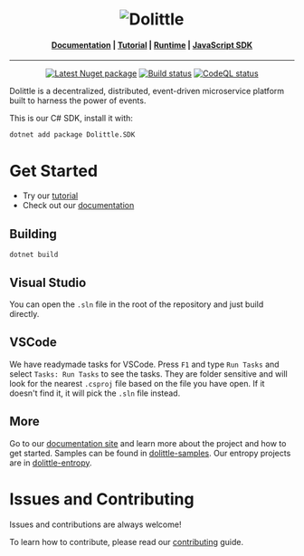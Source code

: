 <h1 align="center"><img src="https://raw.githubusercontent.com/dolittle/Runtime/master/Documentation/dolittle_negativ_horisontal_RGB.svg" alt="Dolittle"></h1>

<h4 align="center">
    <a href="https://dolittle.io">Documentation</a> |
    <a href="https://dolittle.io/docs/tutorials/getting_started/">Tutorial</a> |
    <a href="https://github.com/dolittle/Runtime">Runtime</a> |
    <a href="https://github.com/dolittle/JavaScript.SDK">JavaScript SDK</a>
</h4>

---

<p align="center">
    <a href="https://hub.docker.com/r/dolittle/runtime"><img src="https://img.shields.io/nuget/v/Dolittle.SDK?logo=Nuget" alt="Latest Nuget package"></a>
    <a href="https://github.com/dolittle/DotNET.SDK/workflows/.NET%20Library%20CI/CD/badge.svg)"><img src="https://github.com/dolittle/DotNET.SDK/workflows/.NET%20Library%20CI/CD/badge.svg" alt="Build status"></a>
    <a href="https://github.com/dolittle/DotNET.SDK/actions?query=workflow%3ACodeQL"><img src="https://github.com/dolittle/DotNET.SDK/workflows/CodeQL/badge.svg" alt="CodeQL status"></a>
</p>

Dolittle is a decentralized, distributed, event-driven microservice platform built to harness the power of events.

This is our C# SDK, install it with:
```shell
dotnet add package Dolittle.SDK 
```

# Get Started
- Try our [tutorial](https://dolittle.io/docs/tutorials/)
- Check out our [documentation](https://dolittle.io)


## Building
```shell
dotnet build
```

## Visual Studio

You can open the `.sln` file in the root of the repository and just build directly.

## VSCode

We have readymade tasks for VSCode. Press `F1` and type `Run Tasks` and select `Tasks: Run Tasks` to see the tasks.
They are folder sensitive and will look for the nearest `.csproj` file based on the file you have open.
If it doesn't find it, it will pick the `.sln` file instead.

## More

Go to our [documentation site](http://www.dolittle.io) and learn more about the project and how to get started.
Samples can be found in [dolittle-samples](https://github.com/Dolittle-Samples).
Our entropy projects are in [dolittle-entropy](https://github.com/Dolittle-Entropy).

# Issues and Contributing
Issues and contributions are always welcome!

To learn how to contribute, please read our [contributing](https://dolittle.io/docs/contributing/) guide.
